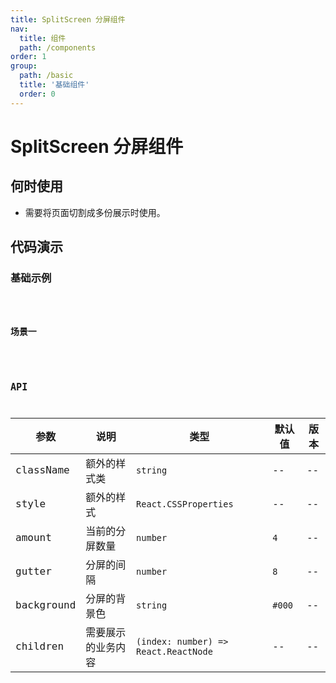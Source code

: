 ```yaml
---
title: SplitScreen 分屏组件
nav:
  title: 组件
  path: /components
order: 1
group:
  path: /basic
  title: '基础组件'
  order: 0
---
```


# SplitScreen 分屏组件

## 何时使用

- 需要将页面切割成多份展示时使用。

## 代码演示

### 基础示例

<code src="./demo/demo-01.tsx" background="#f0f2f5" />

### 场景一

<code src="./demo/demo-02.tsx" background="#f0f2f5" />

## API

| 参数          | 说明          | 类型                 | 默认值 | 版本 |
| ------------ | --------------| ------------------- | ------ | ---- |
| className     | 额外的样式类   | `string`     | --     | --   |
| style     | 额外的样式   | `React.CSSProperties`     | --     | --   |
| amount     | 当前的分屏数量   | `number`     | `4`    | --  |
| gutter     | 分屏的间隔   | `number`     | `8`    | --  |
| background | 分屏的背景色   | `string`     | `#000`    | --  |
| children | 需要展示的业务内容   | `(index: number) => React.ReactNode`  |--  | --  |
